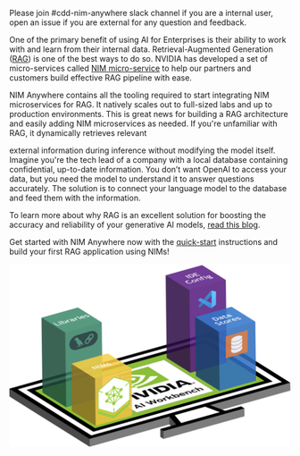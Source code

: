 Please join #cdd-nim-anywhere slack channel if you are a internal user, open an issue if you are external for any question and feedback.

One of the primary benefit of using AI for Enterprises is their ability to work with and learn from their internal data. Retrieval-Augmented Generation ([RAG](https://blogs.nvidia.com/blog/what-is-retrieval-augmented-generation/)) is one of the best ways to do so. NVIDIA has developed a set of micro-services called [NIM micro-service](https://docs.nvidia.com/nim/large-language-models/latest/introduction.html) to help our partners and customers build effective RAG pipeline with ease. 

NIM Anywhere contains all the tooling required to start integrating NIM microservices for RAG. It natively scales out to full-sized labs and up to production environments. This is great news for building a RAG architecture and easily adding NIM microservices as needed. If you're unfamiliar with RAG, it dynamically retrieves relevant

external information during inference without modifying the model
itself. Imagine you're the tech lead of a company with a local database containing confidential, up-to-date information. You don’t want OpenAI to access your data, but you need the model to understand it to answer questions accurately. The solution is to connect your language model to the database and feed them with the information. 

To learn more about why RAG is an excellent solution for boosting the accuracy and reliability of your generative AI models, [read this blog](https://developer.nvidia.com/blog/enhancing-rag-applications-with-nvidia-nim/). 

Get started with NIM Anywhere now with the [quick-start](#quick-start) instructions and build your first RAG application using NIMs!

![NIM Anywhere Screenshot](_static/nim-anywhere.png)
